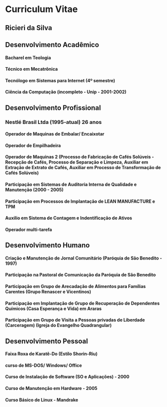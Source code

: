 # Curriculum Vitae

## Ricieri da Silva

## Desenvolvimento Acadêmico

#### Bacharel em Teologia
#### Técnico em Mecatrônica
#### Tecnólogo em Sistemas para Internet (4º semestre)
#### Ciência da Computação (incompleto - Unip - 2001-2002)

## Desenvolvimento Profissional

### Nestlé Brasil Ltda (1995-atual) 26 anos 

#### Operador de Maquinas de Embalar/ Encaixotar
#### Operador de Empilhadeira
#### Operador de Maquinas 2 (Processo de Fabricação de Cafés Solúveis - Recepção de Cafés, Processo de Separação e Limpeza, Auxiliar em Extração de Extrato de Cafés, Auxiliar em Processo de Transformação de Cafés Solúveis)
#### Participação em Sistemas de Auditoria Interna de Qualidade e Manutenção (2000 - 2005)
#### Participação em Processos de Implantação de LEAN MANUFACTURE e TPM
#### Auxilio em Sistema de Contagem e Indentificação de Ativos
#### Operador multi-tarefa

## Desenvolvimento Humano

#### Criação e Manutenção de Jornal Comunitário (Paróquia de São Benedito - 1997)
#### Participação na Pastoral de Comunicação da Paróquia de São Benedito
#### Participação em Grupo de Arecadação de Alimentos para Famílias Carentes (Grupo Renascer e Vicentinos)
#### Participação em Implantação de Grupo de Recuperação de Dependentes Químicos (Casa Esperança e Vida) em Araras
#### Participação em Grupo de Visita a Pessoas privadas de Liberdade (Carceragem) (Igreja do Evangelho Quadrangular)

## Desenvolvimento Pessoal

#### Faixa Roxa de Karatê-Do (Estilo Shorin-Riu)
#### curso de MS-DOS/ Windows/ Office
#### Curso de Instalação de Software (SO e Aplicações) - 2000
#### Curso de Manutenção em Hardware - 2005
#### Curso Básico de Linux - Mandrake 


